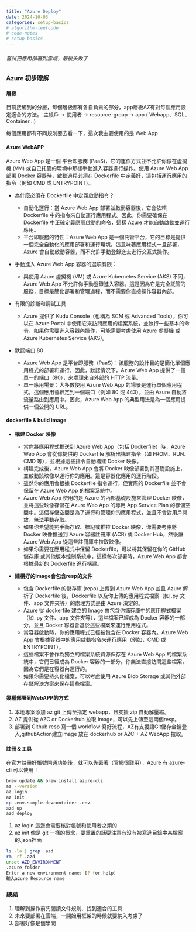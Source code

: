 ```yaml
---
title: "Azure Deploy"
date: 2024-10-03
categories: setup-basics
# algorithm-leetcode
# code-notes
# setup-basics
---
```

<!-- 大綱引言 -->
###### 嘗試把應用部署到雲端，最後失敗了

<!-- 正文 -->

### Azure 初步瞭解

#### 層級

目前接觸到的分層，每個層級都有各自負責的部分，app層級AZ有對每個應用設定適合的方法。
主帳戶 -> 使用者 -> resource-group -> app ( Webapp、SQL、Container...)

每個應用都有不同規則要去看一下，這次我主要使用的是 Web App

#### Azure WebAPP
Azure Web App 是一個 平台即服務 (PaaS)，它的運作方式並不允許你像在虛擬機 (VM) 或自己托管的環境中那樣手動進入容器進行操作。使用 Azure Web App 部署 Docker 容器時，啟動過程必須在 Dockerfile 中定義好，這包括運行應用的指令（例如 CMD 或 ENTRYPOINT）。

- 為什麼必須在 Dockerfile 中定義啟動指令？
    - 自動化運行：當 Azure Web App 部署並啟動容器後，它會依賴 Dockerfile 中的指令來自動運行應用程式。因此，你需要確保在 Dockerfile 中正確定義應用啟動的命令，這樣 Azure 才能自動啟動並運行應用。
    - 平台即服務的特性：Azure Web App 是一個託管平台，它的目標是提供一個完全自動化的應用部署和運行環境。這意味著應用程式一旦部署，Azure 會自動啟動容器，而不允許手動登錄進去進行交互式操作。

- 手動進入 Azure Web App 容器的選項有限：
    - 與使用 Azure 虛擬機 (VM) 或 Azure Kubernetes Service (AKS) 不同，Azure Web App 不允許你手動登錄進入容器。這是因為它是完全託管的服務，目標是簡化部署和管理過程，而不需要你直接操作容器內部。

- 有限的診斷和調試工具
    - Azure 提供了 Kudu Console（也稱為 SCM 或 Advanced Tools），你可以在 Azure Portal 中使用它來訪問應用的檔案系統，並執行一些基本的命令，如果你需要進入容器內操作，可能需要考慮使用 Azure 虛擬機 或 Azure Kubernetes Service (AKS)。

- 默認端口 80
	- Azure Web App 是平台即服務（PaaS）：該服務的設計目的是簡化單個應用程式的部署和運行，因此，默認情況下，Azure Web App 提供了一個單一的端口（80），來處理來自外部的 HTTP 流量。
	- 單一應用場景：大多數使用 Azure Web App 的場景是運行單個應用程式，這個應用會綁定到一個端口（例如 80 或 443），並由 Azure 自動將流量路由到應用中。因此，Azure Web App 的典型用法是為一個應用提供一個公開的 URL。

#### dockerfile & build image

- **構建 Docker 映像**
    - 當你將應用程式推送到 Azure Web App（包括 Dockerfile）時，Azure Web App 會從你提供的 Dockerfile 解析出構建指令（如 FROM、RUN、CMD 等），並根據這些指令自動構建 Docker 映像。
	- 構建完成後，Azure Web App 會將 Docker 映像部署到其基礎設施上，並啟動該映像以運行你的應用。這是容器化應用的運行階段。
	- 雖然你的應用會根據 Dockerfile 指令運行，但實際的 Dockerfile 並不會保留在 Azure Web App 的檔案系統中。
    - Azure Web App 使用的是 Azure 的內部基礎設施來管理 Docker 映像，並將這些映像存儲在 Azure Web App 的專用 App Service Plan 的存儲空間中。這個存儲空間是為了運行和管理你的應用程式，並且不會對用戶開放，無法手動存取。
    - 如果你希望能夠手動存取、標記或推拉 Docker 映像，你需要考慮將 Docker 映像推送到 Azure 容器註冊庫 (ACR) 或 Docker Hub，然後讓 Azure Web App 從這些註冊庫中拉取映像。
    - 如果你需要在應用程式中保留 Dockerfile，可以將其保留在你的 GitHub 儲存庫 或其他版本控制系統中，這樣每次部署時，Azure Web App 都會根據最新的 Dockerfile 進行構建。

- **建構好的Image會包含resp的文件**
    - 包含 Dockerfile 的儲存庫 (repo) 上傳到 Azure Web App 並且 Azure 解析了 Dockerfile 後，Dockerfile 以及你上傳的應用程式檔案（如 .py 文件、app 文件夾等）的處理方式是由 Azure 決定的。
    - Azure 從 dockerfile 建立的 Image 會包含你儲存庫中的應用程式檔案（如 .py 文件、app 文件夾等），這些檔案已經成為 Docker 容器的一部分，並且 Docker 容器會基於這些檔案來運行應用程式。
    - 當容器啟動時，你的應用程式已經被包含在 Docker 容器內。Azure Web App 會根據容器中的應用啟動指令來運行應用（例如，CMD 或 ENTRYPOINT）。
    - 這些檔案不會作為獨立的檔案系統資源保存在 Azure Web App 的檔案系統中，它們已經成為 Docker 容器的一部分。你無法直接訪問這些檔案，因為它們是在容器內運行的。
    - 如果你需要持久化檔案，可以考慮使用 Azure Blob Storage 或其他外部存儲解決方案來保存這些檔案。

#### 幾種部署到WebAPP的方式
1. 本地專案添加 az git 上傳至指定 webapp，且支援 zip 自動解壓縮。
2. AZ 提供從 AZC or Dockerhub 拉取 Image，可以先上傳至這兩個resp。
3. 部署到 Github resp 寫一個 workflow 寫好流程，AZ有支援讓Git儲存金鑰登入,githubAction建立image 放在 dockerhub or AZC + AZ WebApp 拉取。

#### 註冊＆工具
在官方註冊好帳號開通功能後，就可以先丟著（官網很難用），Azure 有 azure-cli 可以使用！

```bash
brew update && brew install azure-cli
az --version
az login
az init
cp .env.sample.devcontainer .env
azd up
azd deploy
```
1. az login 這邊會需要核對帳號和使用者之類的  
2. az init 像是 git 一樣的概念，要重置的話要注意有沒有被寫進目錄中某檔案的.json裡面 

```bash
ls -la | grep .azd
rm -rf .azd
unset AZD_ENVIRONMENT
.azure folder
Enter a new environment name: [? for help]
輸入azure Resource name
```

### 總結
1. 理解到操作前先閱讀文件規則、找到適合的工具
2. 未來要部署在雲端，一開始用框架的時候就要納入考慮了
3. 部署好像是個學問

    


